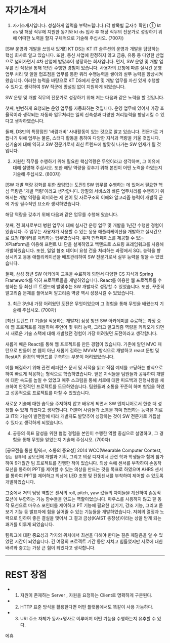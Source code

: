 

# 자기소개서


1. 자기소개서입니다. 성실하게 입력을 부탁드립니다.(각 항목별 글자수 확인)
① kt ds 및 해당 직무에 지원한 동기와 kt ds 입사 후 해당 직무의 전문가로 성장하기 위해 어떠한 노력을 할지 구체적으로 기술해 주십시오. (700자)


[SW 운영과 개발을 쓰임새 있게!]
KT DS는 KT IT 솔루션의 운영과 개발을 담당하는 핵심 회사로 알고 있습니다. 또한, 통신 사업에 한정하지 않고 금융, 유통 등 다양한 산업으로 넓혀가면서 4차 산업에 발맞추어 성장하는 회사입니다.
먼저, SW 운영 및 개발 업무를 전 직장을 통해 1년간 수행한 경험이 있습니다. 사용자의 요청에 따른 실시간 운영 업무 처리 및 일일 협조점을 업무를 통한 쿼리 수행능력을 쌓아와 실무 능력을 향상시켜 왔습니다. 이러한 능력을 바탕으로 KT DS에서 운영 및 개발 업무를 자신 있게 수행할 수 있다고 생각하여 SW 직군에 망설임 없이 지원하게 되었습니다.

SW 운영 및 개발 직무의 전문가로 성장하기 위해 저는 다음과 같은 노력을 할 것입니다.

첫째, 빈번하게 요청되는 운영 업무를 자동화하는 것입니다.
운영 업무에 있어서 가장 효율적이라 생각되는 자동화 업무처리는 일의 신속성과 다양한 처리능력을 향상시킬 수 있다고 생각하였습니다.

둘째, DS만의 특장점인 '바람개비' 사내활동이 있는 것으로 알고 있습니다. 전문가로 거듭나기 위해 업무는 물론, 스터디 활동을 통하여 다양한 지식과 역량을 키울 것입니다. 신기술에 대해 익히고 SW 전문가로서 최신 트렌드에 발맞춰 나가는 SW 인재가 될 것입니다.




2. 지원한 직무를 수행하기 위해 필요한 핵심역량은 무엇이라고 생각하며, 그 이유에 대해 설명해 주십시오. 또한 해당 역량을 갖추기 위해 본인이 어떤 노력을 하였는지 기술해 주십시오. (800자)


[SW 개발 역량 강화를 위한 끊임없는 도전!]
SW 업무를 수행하는 데 있어서 필요한 핵심 역량은 '개발 역량'이라고 생각합니다.
양질의 서비스와 빠른 업무처리를 수행하기 위해서는 개발 역량을 의미하는 제 언어 및 자료구조의 이해와 알고리즘 능력이 개발직 군에 가장 필수적인 요소라 생각하였습니다.

해당 역량을 갖추기 위해 다음과 같은 업무를 수행해 왔습니다.

첫째, 전 회사로부터 병원 업무에 대해 실시간 운영 업무 및 개발을 1년간 수행한 경험이 있습니다. 주 업무는 사용자가 사용할 수 있는 응용 애플리케이션을 개발하고 실시간으로 요청 데이터를 처리하는 업무였습니다. 유저 인터페이스를 제공할 수 있는 XPlatform을 이용해 프런트 UI 단을 설계하였고 백엔드로 스프링 프레임워크를 사용해 개발하였습니다. 또한, 일일 협조 데이터 요청 건을 처리하는 과정에서 SQL 능력을 향상시키고 응용 애플리케이션을 배포관리하여 SW 전문가로서 실무 능력을 쌓을 수 있었습니다.

둘째, 삼성 청년 SW 아카데미 교육을 수료하게 되면서 다양한 CS 지식과 Spring Framework를 익혀 프로젝트들을 개발하였습니다. React를 이용한 웹 프로젝트를 수행하는 등 최신 IT 트렌드에 발맞추는 SW 개발자로 성장할 수 있었습니다. 또한, 꾸준히 알고리즘 문제를 풀어보며 알고리즘 역량 역시 성장시킬 수 있었습니다.



3. 최근 3년내 가장 어려웠던 도전은 무엇이었으며 그 경험을 통해 무엇을 배웠는지 기술해 주십시오. (700자)


[최신 트렌드 IT 기술을 적용하는 개발자]
삼성 청년 SW 아카데미를 수료하는 과정 중에 웹 프로젝트를 개발하며 주언어 및 쿼리 능력, 그리고 알고리즘 역량을 키워오게 되면서 새로운 기술 스택에 대해 개발했던 경험이 가장 어려웠던 도전이라고 생각합니다.

새롭게 배운 React를 통해 웹 프로젝트를 만든 경험이 있습니다. 기존에 알던 MVC 패턴으로 만들어 본 웹이 아닌 새롭게 접하는 MVVM 방식으로 개발하고 react 문법 및 RestAPI 환경의 백엔드를 구축하는 부분이 어려웠었습니다.

이를 해결하기 위해 관련 레퍼런스 문서 및 서적을 읽고 직접 예제를 코딩하는 방식으로 하여 빠르게 적응하는 형식으로 학습하였습니다. 얻은 지식들을 팀원들과 공유하여 개발에 대한 속도를 높일 수 있었고 매주 스크럼을 통해 서로에 대한 피드백과 진행사항을 체크하여 안정적인 프로젝트를 도모하였습니다. 팀원들과 소통을 꾸준히 하며 협업을 하였고 성공적으로 프로젝트를 마칠 수 있었습니다.

새로운 기술에 대한 습득을 주저하지 않고 배우게 되면서 SW 엔지니어로서  한층 더 성장할 수 있게 되었다고 생각합니다. 더불어 사람들과 소통을 하며 협업하는 능력을 기르고 IT의 기술이 발전함에 따라 개발자도 발맞추어 성장하는 것이 SW 전문가로 거듭날 수 있다고 생각하게 되었습니다.



4. 공동의 목표 달성을 위한 협업 경험을 본인이 수행한 역할 중심으로 설명하고, 그 경험을 통해 무엇을 얻었는지 기술해 주십시오. (700자)


[공모전을 통한 팀워크, 소통의 중요성]
2014 WCC(Wearable Computer Contest,`입는 컴퓨터`) 공모전에 개발과 기획, 그리고 의상 디자이너 관련 학과 학생들과 함께 참가하여 9개월간 팀 프로젝트를 진행한 적이 있습니다. 의상 속에 센서를 부착하여 손동작 모션을 통하여 PPT를 제어할 수 있는 의상을 만드는 것을 목표로 하였으며 AHRS 센서를 통하여 PPT를 제어하고 의상에 LED 조명 및 진동센서를 부착하여 제어할 수 있도록 개발하였습니다.

그중에서 저의 담당 역할은 센서의 roll, pitch, yaw 값들의 차이들을 계산하여 손동작 모션에 부합하는 기능 함수들을 만드는 역할이었습니다. 마우스를 사용하지 않고 팔 동작 모션으로 마우스 포인터를 제어하고 PT 기능에 필요한 넘기기, 강조 기능, 그리고 돋보기 기능 등 발표자에 힘을 실어줄 수 있는 기능들을 개발하였습니다. 저희의 열정과 노력으로 인하여 좋은 결실을 맺어서 그 결과 금상(KAIST 총장상)이라는 상을 받게 되는 쾌거를 이루게 되었습니다.

팀워크에 대한 중요성과 각자의 위치에서 최선을 다해야 한다는 깊은 깨달음을 알 수 있었던 시간이 되었습니다. 긴 여정의 프로젝트 기간 동안 지치고 힘들었지만 서로에 대한 배려와 충고는 가장 큰 힘이 되었다고 생각합니다.





----------------------

# REST 장점
 - 1. 자원이 존재하는 Server , 자원을 요청하는 Client로 명확하게 구분된다.

 - 2. HTTP 표준 방식을 활용한다면 어떤 플랫폼에서도 똑같이 사용 가능하다.

 - 3. URI 주소 자체가 동사+명사로 이루어져 어떤 기능을 수행하는지 유추할 수 있다.

 
에휴